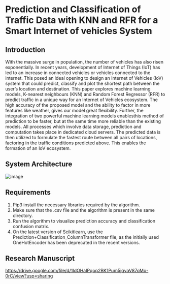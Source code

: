 # Prediction and Classification of Traffic Data with KNN and RFR for a Smart Internet of vehicles System

## Introduction

With the massive surge in population, the number of vehicles has also risen exponentially. In recent years, development of Internet of Things (IoT) has led to an increase in connected vehicles or vehicles connected to the internet. This posed an ideal opening to design an Internet of Vehicles (IoV) system that could predict, classify and plot the shortest path between the user’s location and destination. This paper explores machine learning models, K-nearest neighbours (KNN) and Random Forest Regressor (RFR) to predict traffic in a unique way for an Internet of Vehicles ecosystem. The high accuracy of the proposed model and the ability to factor in more features like weather, gives our model great flexibility. Further, the integration of two powerful machine learning models enablesthis method of prediction to be faster, but at the same time more reliable than the existing models. All processes which involve data storage, prediction and computation takes place in dedicated cloud servers. The predicted data is then utilized to formulate the fastest route between all pairs of locations, factoring in the traffic conditions predicted above. This enables the formation of an IoV ecosystem.

## System Architecture

![image](https://user-images.githubusercontent.com/47136906/141652260-1290af00-e530-4f5c-bfdd-9ed8752f16d0.png)

## Requirements

1. Pip3 install the necessary libraries required by the algorithm.
2. Make sure that the .csv file and the algorithm is present in the same directory.
3. Run the algorithm to visualize prediction accuracy and classification confusion matrix.
4. On the latest version of Scikitlearn, use the Prediction+Classification_ColumnTransformer file, as the initially used OneHotEncoder has been deprecated in the recent versions.

## Research Manuscript

https://drive.google.com/file/d/1IdOHaIPqop2BK1Pum5jqvaV87oMo-0rC/view?usp=sharing
